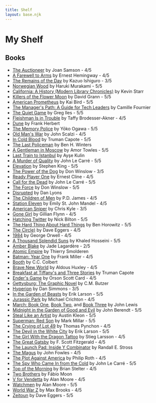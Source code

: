 ```yaml
---
title: Shelf
layout: base.njk
---
```


# My Shelf

## Books

* [The Auctioneer](https://www.goodreads.com/book/show/40742435) by Joan Samson - 4/5
* [A Farewell to Arms](https://www.goodreads.com/book/show/17978811) by Ernest Hemingway - 4/5
* [The Remains of the Day](https://www.goodreads.com/book/show/57934597) by Kazuo Ishiguro - 3/5
* [Norwegian Wood](https://www.goodreads.com/book/show/214615790) by Haruki Murakami - 5/5
* [California: A History (Modern Library Chronicles)](https://www.goodreads.com/book/show/414084) by Kevin Starr
* [Killers of the Flower Moon](https://www.goodreads.com/book/show/29496076) by David Grann - 5/5
* [American Prometheus](https://www.goodreads.com/book/show/8131063) by Kai Bird - 5/5
* [The Manager's Path: A Guide for Tech Leaders](https://www.goodreads.com/book/show/33369254) by Camille Fournier
* [The Quiet Game](https://www.goodreads.com/book/show/44472783) by Greg Iles - 5/5
* [Fleishman Is in Trouble](https://www.goodreads.com/book/show/42103980) by Taffy Brodesser-Akner - 4/5
* [Dune](https://www.goodreads.com/book/show/44767458) by Frank Herbert
* [The Memory Police](https://www.goodreads.com/book/show/37004370) by Yōko Ogawa - 5/5
* [Old Man's War](https://www.goodreads.com/book/show/36510196) by John Scalzi - 4/5
* [In Cold Blood](https://www.goodreads.com/book/show/168642) by Truman Capote - 5/5
* [The Last Policeman](https://www.goodreads.com/book/show/17316519) by Ben H. Winters
* [A Gentleman in Moscow](https://www.goodreads.com/book/show/29430012) by Amor Towles - 5/5
* [Last Train to Istanbul](https://www.goodreads.com/book/show/18045473) by Ayşe Kulin
* [A Murder of Quality](https://www.goodreads.com/book/show/18899505) by John Le Carré - 5/5
* [Elevation](https://www.goodreads.com/book/show/38355410) by Stephen King - 5/5
* [The Power of the Dog](https://www.goodreads.com/book/show/42411230) by Don Winslow - 3/5
* [Ready Player One](https://www.goodreads.com/book/show/20603758) by Ernest Cline - 4/5
* [Call for the Dead](https://www.goodreads.com/book/show/18715700) by John Le Carré - 5/5
* [The Force](https://www.goodreads.com/book/show/33140147) by Don Winslow - 5/5
* [Disrupted](https://www.goodreads.com/book/show/27426984) by Dan Lyons
* [The Children of Men](https://www.goodreads.com/book/show/41913) by P.D. James - 4/5
* [Station Eleven](https://www.goodreads.com/book/show/20170404) by Emily St. John Mandel - 4/5
* [American Sniper](https://www.goodreads.com/book/show/11887020) by Chris Kyle - 3/5
* [Gone Girl](https://www.goodreads.com/book/show/13261812) by Gillian Flynn - 4/5
* [Hatching Twitter](https://www.goodreads.com/book/show/18656827) by Nick Bilton - 5/5
* [The Hard Thing About Hard Things](https://www.goodreads.com/book/show/18176747) by Ben Horowitz - 5/5
* [The Circle)](https://www.goodreads.com/book/show/18302455) by Dave Eggers - 4/5
* [1984](https://www.goodreads.com/book/show/40961427) by George Orwell - 4/5
* [A Thousand Splendid Suns](https://www.goodreads.com/book/show/4906099) by Khaled Hosseini - 5/5
* [Amber Blake](https://www.goodreads.com/book/show/43335338) by Jade Lagardère - 2/5
* [Atomic Empire](https://www.goodreads.com/book/show/38509655) by Thierry Smolderen
* [Batman: Year One](https://www.goodreads.com/book/show/59980) by Frank Miller - 4/5
* [Booth](https://www.goodreads.com/book/show/7159933) by C.C. Colbert
* [Brave New World](https://www.goodreads.com/book/show/5129) by Aldous Huxley - 4/5
* [Breakfast at Tiffany's and Three Stories](https://www.goodreads.com/book/show/251688) by Truman Capote
* [Ender's Game](https://www.goodreads.com/book/show/375802) by Orson Scott Card - 4/5
* [Gettysburg: The Graphic Novel](https://www.goodreads.com/book/show/6287229) by C.M. Butzer
* [Hyperion](https://www.goodreads.com/book/show/77566) by Dan Simmons - 3/5
* [In the Garden of Beasts](https://www.goodreads.com/book/show/10445007) by Erik Larson - 5/5
* [Jurassic Park](https://www.goodreads.com/book/show/7677) by Michael Crichton - 4/5
* [March: Book One](https://www.goodreads.com/book/show/17346698), [Book Two](https://www.goodreads.com/book/show/22487952), and [Book Three](https://www.goodreads.com/book/show/29436571) by John Lewis
* [Midnight in the Garden of Good and Evil](https://www.goodreads.com/book/show/386187) by John Berendt - 5/5
* [Steal Like an Artist](https://www.goodreads.com/book/show/16160706) by Austin Kleon - 5/5
* [Superman: Red Son](https://www.goodreads.com/book/show/154798) by Mark Millar - 5/5
* [The Crying of Lot 49](https://www.goodreads.com/book/show/11062401) by Thomas Pynchon - 4/5
* [The Devil in the White City](https://www.goodreads.com/book/show/21996) by Erik Larson - 5/5
* [The Girl With the Dragon Tattoo](https://www.goodreads.com/book/show/2429135) by Stieg Larsson - 4/5
* [The Great Gatsby](https://www.goodreads.com/book/show/4671) by F. Scott Fitzgerald - 4/5
* [The Launch Pad: Inside Y Combinator](https://www.goodreads.com/book/show/19006543) by Randall E. Stross
* [The Magus](https://www.goodreads.com/book/show/16286) by John Fowles - 4/5
* [The Plot Against America](https://www.goodreads.com/book/show/703) by Philip Roth - 4/5
* [The Spy Who Came In from the Cold](https://www.goodreads.com/book/show/19494) by John Le Carré - 5/5
* [Top of the Morning](https://www.goodreads.com/book/show/18886692) by Brian Stelter - 4/5
* [Two Brothers](https://www.goodreads.com/book/show/25527966) by Fábio Moon
* [V for Vendetta](https://www.goodreads.com/book/show/5805) by Alan Moore - 4/5
* [Watchmen](https://www.goodreads.com/book/show/472331) by Alan Moore - 5/5
* [World War Z](https://www.goodreads.com/book/show/8908) by Max Brooks - 4/5
* [Zeitoun](https://www.goodreads.com/book/show/8503590) by Dave Eggers - 5/5
